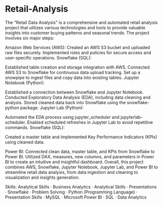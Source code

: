 # Retail-Analysis
The "Retail Data Analysis" is a comprehensive and automated retail analysis project that utilizes various technologies and tools to provide valuable insights into customer buying patterns and seasonal trends. The project involves six major steps:

Amazon Web Services (AWS):
Created an AWS S3 bucket and uploaded raw files securely. Implemented roles and policies for secure access and user-specific operations. Snowflake (SQL):

Established table creation and storage integration with AWS.
Connected AWS S3 to Snowflake for continuous data upload tracking. Set up a snowpipe to ingest files and copy data into existing tables. Jupyter Notebook (Python):

Established a connection between Snowflake and Jupyter Notebook.
Conducted Exploratory Data Analysis (EDA), including data cleaning and analysis. Stored cleaned data back into Snowflake using the snowflake-python package. Jupyter Lab (Python):

Automated the EDA process using jupyter_scheduler and jupyterlab-scheduler.
Enabled scheduled refreshes in Jupyter Lab to avoid repetitive commands. Snowflake (SQL):

Created a master table and implemented Key Performance Indicators (KPIs) using cleaned data.

Power BI:
Connected clean data, master table, and KPIs from Snowflake to Power BI.
Utilized DAX, measures, new columns, and parameters in Power BI to create an intuitive and insightful dashboard.
Overall, this project combines AWS, Snowflake, Jupyter Notebook, Jupyter Lab, and Power BI to streamline retail data analysis, from data ingestion and cleaning to visualization and insights generation. 

Skills: Analytical Skills · Business Analytics · Analytical Skills · Presentations · Snowflake · Problem Solving · Python (Programming Language) · Presentation Skills · MySQL · Microsoft Power BI · SQL · Data Analytics
